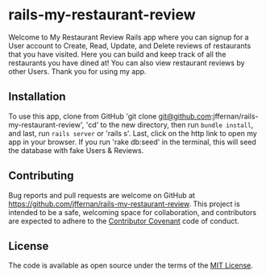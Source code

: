 # rails-my-restaurant-review

Welcome to My Restaurant Review Rails app where you can signup for a User account to Create, Read, Update, and Delete reviews of restaurants that you have visited. Here you can build and keep track of all the restaurants you have dined at! You can also view restaurant reviews by other Users.  Thank you for using my app.

## Installation

To use this app, clone from GitHub 'git clone git@github.com:jffernan/rails-my-restaurant-review', 'cd' to the new directory, then run `bundle install`, and last, run `rails server` or 'rails s'. Last, click on the http link to open my app in your browser. If you run 'rake db:seed' in the terminal, this will seed the database with fake Users & Reviews.

## Contributing

Bug reports and pull requests are welcome on GitHub at https://github.com/jffernan/rails-my-restaurant-review. This project is intended to be a safe, welcoming space for collaboration, and contributors are expected to adhere to the [Contributor Covenant](http://contributor-covenant.org) code of conduct.

## License

The code is available as open source under the terms of the [MIT License](http://opensource.org/licenses/MIT).
